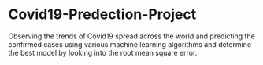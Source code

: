 # Covid19-Predection-Project
Observing the trends of Covid19 spread across the world and predicting the confirmed cases using various machine learning algorithms and determine the best model by looking into the root mean square error.
